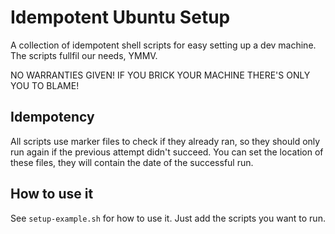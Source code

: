 # Idempotent Ubuntu Setup

A collection of idempotent shell scripts for easy setting up a dev machine. The scripts fullfil our needs, YMMV.

NO WARRANTIES GIVEN! IF YOU BRICK YOUR MACHINE THERE'S ONLY YOU TO BLAME!

## Idempotency

All scripts use marker files to check if they already ran, so they should only run again if the previous attempt didn't succeed. You can set the location of these files, they will contain the date of the successful run.

## How to use it

See `setup-example.sh` for how to use it. Just add the scripts you want to run.


